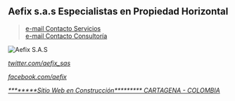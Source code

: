 
## Aefix s.a.s  Especialistas en Propiedad Horizontal
> <a href="mailto:gmartinez@aefix.com.co"> e-mail Contacto Servicios</a><br> 
> <a href="mailto:vrosales@aefix.com.co"> e-mail Contacto Consultoría</a><br> 
<img src="https://s3.amazonaws.com/www.nuberix.co/images/SmallLogo.png" alt="Aefix S.A.S" />
<address>
<A HREF="http://twitter.com/aefix_sas" TARGET="_BLANK"><p>twitter.com/aefix_sas</p>
<A HREF="http://facebook.com/aefix" TARGET="_BLANK"><p>facebook.com/aefix </p>
********Sitio Web en Construcción*********
CARTAGENA - COLOMBIA

